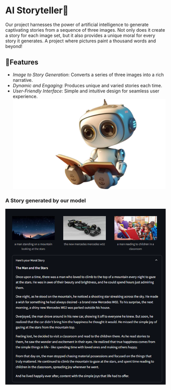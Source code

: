 # AI Storyteller📖
Our project harnesses the power of artificial intelligence to generate captivating stories from a sequence of three images. Not only does it create a story for each image set, but it also provides a unique moral for every story it generates. A project where pictures paint a thousand words and beyond!

## 🚀Features
- *Image to Story Generation*: Converts a series of three images into a rich narrative.
- *Dynamic and Engaging*: Produces unique and varied stories each time.
- *User-Friendly Interface*: Simple and intuitive design for seamless user experience.                 ![robot](img/robo.png)

### A Story generated by our model
![Description of Image](https://github.com/lisa1612/AIStoryteller/blob/main/generatedstory.png?)
